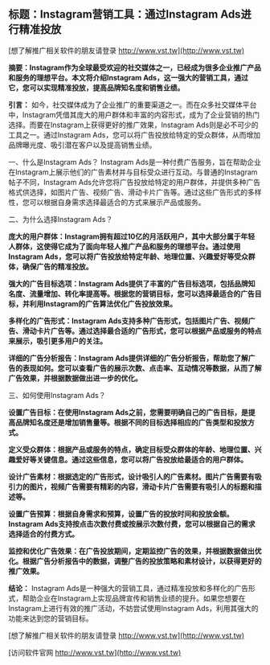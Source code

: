 ## **标题：Instagram营销工具：通过Instagram Ads进行精准投放**

[想了解推广相关软件的朋友请登录 http://www.vst.tw](http://www.vst.tw)

**摘要：Instagram作为全球最受欢迎的社交媒体之一，已经成为很多企业推广产品和服务的理想平台。本文将介绍Instagram Ads，这一强大的营销工具，通过它，您可以实现精准投放，提高品牌知名度和销售业绩。**

**引言：**
如今，社交媒体成为了企业推广的重要渠道之一。而在众多社交媒体平台中，Instagram凭借其庞大的用户群体和丰富的内容形式，成为了企业营销的热门选择。而要在Instagram上获得更好的推广效果，Instagram Ads则是必不可少的工具之一。通过Instagram Ads，您可以将广告投放给特定的受众群体，从而增加品牌曝光度、吸引潜在客户以及提高销售业绩。

一、什么是Instagram Ads？
Instagram Ads是一种付费广告服务，旨在帮助企业在Instagram上展示他们的广告素材并与目标受众进行互动。与普通的Instagram帖子不同，Instagram Ads允许您将广告投放给特定的用户群体，并提供多种广告格式供选择，如图片广告、视频广告、滑动卡片广告等。通过这些广告形式的多样性，您可以根据自身需求选择最适合的方式来展示产品或服务。

二、为什么选择Instagram Ads？

**庞大的用户群体：Instagram拥有超过10亿的月活跃用户，其中大部分属于年轻人群体，这使得它成为了面向年轻人推广产品和服务的理想平台。通过使用Instagram Ads，您可以将广告投放给特定年龄、地理位置、兴趣爱好等受众群体，确保广告的精准投放。**

**强大的广告目标选项：Instagram Ads提供了丰富的广告目标选项，包括品牌知名度、流量增加、转化率提高等。根据您的营销目标，您可以选择最适合的广告目标，并利用Instagram的广告算法优化广告投放效果。**

**多样化的广告形式：Instagram Ads支持多种广告形式，包括图片广告、视频广告、滑动卡片广告等。通过选择最合适的广告形式，您可以根据产品或服务的特点来展示，吸引更多用户的关注。**

**详细的广告分析报告：Instagram Ads提供详细的广告分析报告，帮助您了解广告的表现如何。您可以查看广告的展示次数、点击率、互动情况等数据，从而了解广告效果，并根据数据做出进一步的优化。**

三、如何使用Instagram Ads？

**设置广告目标：在使用Instagram Ads之前，您需要明确自己的广告目标，是提高品牌知名度还是增加销售量等。根据不同的目标选择相应的广告类型和投放方式。**

**定义受众群体：根据产品或服务的特点，确定目标受众群体的年龄、地理位置、兴趣爱好等关键信息。通过这些信息，您可以将广告投放给最适合的用户群体。**

**设计广告素材：根据选定的广告形式，设计吸引人的广告素材。图片广告需要有吸引力的图片，视频广告需要有精彩的内容，滑动卡片广告需要有吸引人的标题和描述等。**

**设置广告预算：根据自身需求和预算，设置广告的投放时间和投放金额。Instagram Ads支持按点击次数付费或按展示次数付费，您可以根据自己的需求选择适合的付费方式。**

**监控和优化广告效果：在广告投放期间，定期监控广告的效果，并根据数据做出优化。根据广告分析报告中的数据，调整广告的投放策略和素材设计，以获得更好的推广效果。**

**结论：**
Instagram Ads是一种强大的营销工具，通过精准投放和多样化的广告形式，帮助企业在Instagram上实现品牌宣传和销售业绩的提升。如果您想要在Instagram上进行有效的推广活动，不妨尝试使用Instagram Ads，利用其强大的功能来达到您的营销目标。

[想了解推广相关软件的朋友请登录 http://www.vst.tw](http://www.vst.tw)


[访问软件官网 http://www.vst.tw](http://www.vst.tw)
